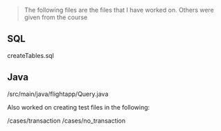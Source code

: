 > The following files are the files that I have worked on. Others were given from the course

## SQL

createTables.sql

## Java

/src/main/java/flightapp/Query.java

Also worked on creating test files in the following:

/cases/transaction
/cases/no_transaction
